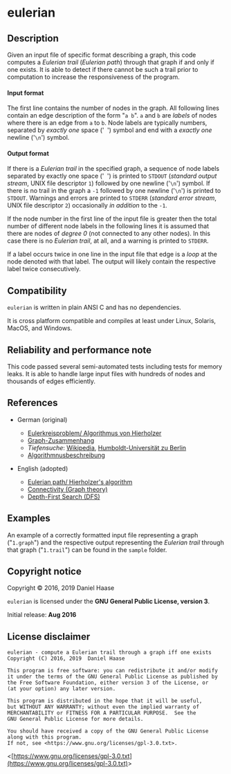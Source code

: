 # eulerian


## Description

Given an input file of specific format describing a graph,
this code computes a *Eulerian trail* (*Eulerian path*) through
that graph if and only if one exists. It is able to detect if there
cannot be such a trail prior to computation to increase the
responsiveness of the program.

#### Input format
The first line contains the number of nodes in the graph.
All following lines contain an edge description of the form
"`a b`". `a` and `b` are *labels* of nodes where there is
an edge from `a` to `b`. Node labels are typically numbers,
separated by *exactly one* space ('` `') symbol and end with a
*exactly one* newline ('`\n`') symbol.

#### Output format
If there is a *Eulerian trail* in the specified graph, a sequence
of node labels separated by exactly one space ('` `') is printed
to `STDOUT` (*standard output stream*, UNIX file descriptor `1`)
followed by one newline ('`\n`') symbol. If there is no trail
in the graph a `-1` followed by one newline ('`\n`') is printed
to `STDOUT`.
Warnings and errors are printed to `STDERR` (*standard error stream*,
UNIX file descriptor `2`) occasionally *in addition* to the `-1`.


If the node number in the first line of the input file is greater
then the total number of different node labels in the following lines
it is assumed that there are nodes of *degree 0* (not connected to any
other nodes). In this case there is no *Eulerian trail*, at all, and
a warning is printed to `STDERR`.

If a label occurs twice in one line in the input file that edge is
a *loop* at the node denoted with that label. The output will likely
contain the respective label twice consecutively.


## Compatibility

`eulerian` is written in plain ANSI C and has no dependencies.

It is cross platform compatible and compiles at least under
Linux, Solaris, MacOS, and Windows.


## Reliability and performance note

This code passed several semi-automated tests including tests
for memory leaks. It is able to handle large input files with
hundreds of nodes and thousands of edges efficiently.


## References

* German (original)
    - [Eulerkreisproblem/ Algorithmus von Hierholzer](https://de.wikipedia.org/wiki/Eulerkreisproblem)
    - [Graph-Zusammenhang](https://de.wikipedia.org/wiki/Zusammenhang_%28Graphentheorie%29)
    - *Tiefensuche*:
          [Wikipedia](https://de.wikipedia.org/wiki/Tiefensuche),
          [Humboldt-Universität zu Berlin](http://www2.informatik.hu-berlin.de/~kschmidt/Tiefensuche.pdf)
    - [Algorithmnusbeschreibung](http://www.zahlendoktor.de/eulerweg_finden.html)

* English (adopted)
    - [Eulerian path/ Hierholzer's algorithm](https://en.wikipedia.org/wiki/Eulerian_path)
    - [Connectivity (Graph theory)](https://en.wikipedia.org/wiki/Connectivity_%28graph_theory%29)
    - [Depth-First Search (DFS)](https://en.wikipedia.org/wiki/Depth-first_search)


## Examples

An example of a correctly formatted input file representing a graph
("`1.graph`") and the respective output representing the
*Eulerian trail* through that graph ("`1.trail`") can be found in
the `sample` folder.


## Copyright notice

Copyright &copy; 2016, 2019 Daniel Haase

`eulerian` is licensed under the **GNU General Public License, version 3**.

Initial release: **Aug 2016**


## License disclaimer

```
eulerian - compute a Eulerian trail through a graph iff one exists
Copyright (C) 2016, 2019  Daniel Haase

This program is free software: you can redistribute it and/or modify
it under the terms of the GNU General Public License as published by
the Free Software Foundation, either version 3 of the License, or
(at your option) any later version.

This program is distributed in the hope that it will be useful,
but WITHOUT ANY WARRANTY; without even the implied warranty of
MERCHANTABILITY or FITNESS FOR A PARTICULAR PURPOSE.  See the
GNU General Public License for more details.

You should have received a copy of the GNU General Public License
along with this program.
If not, see <https://www.gnu.org/licenses/gpl-3.0.txt>.
```

&lt;[https://www.gnu.org/licenses/gpl-3.0.txt](https://www.gnu.org/licenses/gpl-3.0.txt)&gt;

